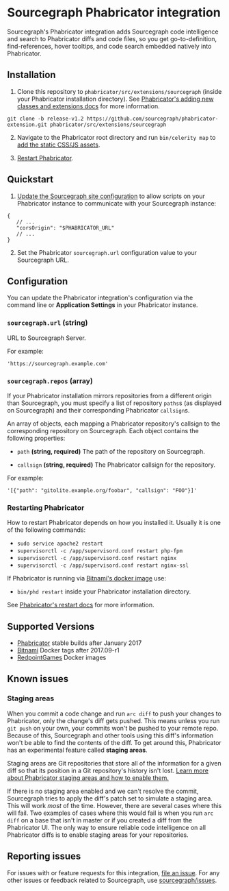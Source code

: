 # Sourcegraph Phabricator integration

Sourcegraph's Phabricator integration adds Sourcegraph code intelligence and search to Phabricator diffs and code files, so you get go-to-definition, find-references, hover tooltips, and code search embedded natively into Phabricator.

## Installation

1. Clone this repository to `phabricator/src/extensions/sourcegraph` (inside your Phabricator installation directory). See [Phabricator's adding new classes and extensions docs](https://secure.phabricator.com/book/phabcontrib/article/adding_new_classes/) for more information.

```
git clone -b release-v1.2 https://github.com/sourcegraph/phabricator-extension.git phabricator/src/extensions/sourcegraph
```

2. Navigate to the Phabricator root directory and run `bin/celerity map` to [add the static CSS/JS assets](https://secure.phabricator.com/book/phabcontrib/article/adding_new_css_and_js/).

3. [Restart Phabricator](https://secure.phabricator.com/book/phabricator/article/restarting/).

## Quickstart

1. [Update the Sourcegraph site configuration](https://about.sourcegraph.com/docs/config/) to allow scripts on your Phabricator instance to communicate with your Sourcegraph instance:

```
{
   // ...
   "corsOrigin": "$PHABRICATOR_URL"
   // ...
}
```

2. Set the Phabricator `sourcegraph.url` configuration value to your Sourcegraph URL.

## Configuration

You can update the Phabricator integration's configuration via the command line or **Application Settings** in your Phabricator instance.

### `sourcegraph.url` (string)

URL to Sourcegraph Server.

For example:

```shell
'https://sourcegraph.example.com'
```

### `sourcegraph.repos` (array)

If your Phabricator installation mirrors repositories from a different origin than Sourcegraph, you must specify a list of repository `paths`s (as displayed on Sourcegraph)
and their corresponding Phabricator `callsign`s.

An array of objects, each mapping a Phabricator repository\'s callsign to the corresponding repository on Sourcegraph. Each object contains the following properties:

* `path` **(string, required)** The path of the repository on Sourcegraph.

* `callsign` **(string, required)** The Phabricator callsign for the repository.

For example:

```shell
'[{"path": "gitolite.example.org/foobar", "callsign": "FOO"}]'
```

### Restarting Phabricator

How to restart Phabricator depends on how you installed it. Usually it is one of the following commands:

* `sudo service apache2 restart`
* `supervisorctl -c /app/supervisord.conf restart php-fpm`
* `supervisorctl -c /app/supervisord.conf restart nginx`
* `supervisorctl -c /app/supervisord.conf restart nginx-ssl`

If Phabricator is running via [Bitnami's docker image](https://github.com/bitnami/bitnami-docker-phabricator) use:

* `bin/phd restart` inside your Phabricator installation directory.

See [Phabricator's restart
docs](https://secure.phabricator.com/book/phabricator/article/restarting/) for more information.

## Supported Versions

* [Phabricator](https://github.com/phacility/phabricator) stable builds after January 2017
* [Bitnami](https://github.com/bitnami/bitnami-docker-phabricator) Docker tags after 2017.09-r1
* [RedpointGames](https://github.com/RedpointGames/phabricator) Docker images

## Known issues

### Staging areas

When you commit a code change and run `arc diff` to push your changes to Phabricator, only the change's diff gets pushed.
This means unless you run `git push` on your own, your commits won't be pushed to your remote repo. Because of this, Sourcegraph
and other tools using this diff's information won't be able to find the contents of the diff. To get around this, Phabricator has an experimental
feature called **staging areas**.

Staging areas are Git repositories that store all of the information for a given diff so that its position in a Git repository's
history isn't lost. [Learn more about Phabricator staging areas and how to enable them.](https://secure.phabricator.com/book/phabricator/article/harbormaster/#change-handoff)

If there is no staging area enabled and we can't resolve the commit, Sourcegraph tries to apply the diff's patch set to simulate a staging area.
This will work _most_ of the time. However, there are several cases where this will fail. Two examples of cases where this would fail is when you
run `arc diff` on a base that isn't in master or if you created a diff from the Phabricator UI. The only way to ensure reliable code intelligence
on all Phabricator diffs is to enable staging areas for your repositories.

## Reporting issues

For issues with or feature requests for this integration, [file an issue](https://github.com/sourcegraph/phabricator-extension-install/issues). For any other issues or feedback related to Sourcegraph, use [sourcegraph/issues](https://github.com/sourcegraph/issues).
